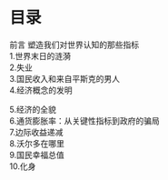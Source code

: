 # 目录
前言 塑造我们对世界认知的那些指标      
1.世界末日的涟漪     
2.失业   
3.国民收入和来自平斯克的男人    
4.经济概念的发明    

5.经济的全貌    
6.通货膨胀率：从关键性指标到政府的骗局   
7.边际收益递减   
8.沃尔多在哪里    
9.国民幸福总值   
10.化身    
